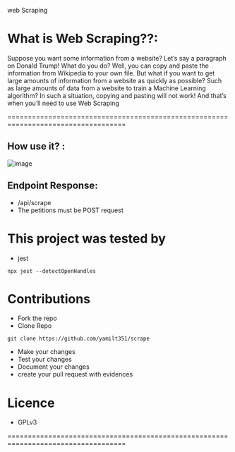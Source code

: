 web Scraping

# What is Web Scraping??:
 Suppose you want some information from a website? Let’s say a paragraph on Donald Trump! What do you do? Well, you can copy and paste the information from Wikipedia to your own file. But what if you want to get large amounts of information from a website as quickly as possible? Such as large amounts of data from a website to train a Machine Learning algorithm? In such a situation, copying and pasting will not work! And that’s when you’ll need to use Web Scraping


===================================================================================
## How use it? :

![image](https://user-images.githubusercontent.com/88646148/215616780-2878eae0-9a36-4412-9f12-3974f5e3a768.png)



## Endpoint Response:
-  /api/scrape
-  The petitions must be  POST request

# This project was tested by 
- jest

```
npx jest --detectOpenHandles
```

# Contributions
-  Fork the repo
-  Clone Repo
```
git clone https://github.com/yamilt351/scrape
```
- Make your changes
- Test your changes 
- Document your changes
- create your pull request with evidences

# Licence
- GPLv3

===================================================================================
